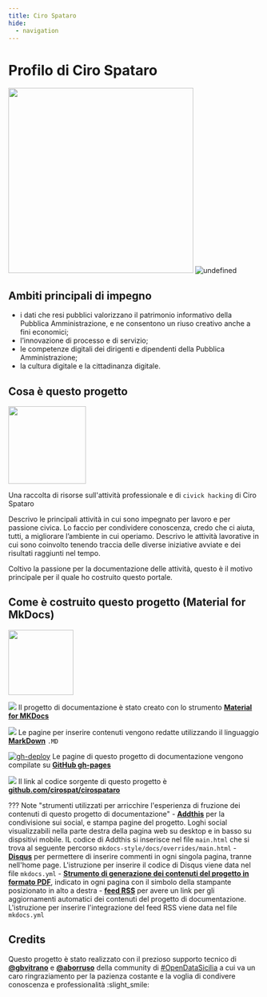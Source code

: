 ```yaml
---
title: Ciro Spataro 
hide:
  - navigation
---
```


# Profilo di Ciro Spataro
<img src="https://raw.githubusercontent.com/cirospat/cirospataro/main/docs/img/cirospataro.jpg" width="370">

<img alt="undefined" src="https://img.shields.io/github/last-commit/cirospat/cirospataro.svg?&label=ultimo aggiornamento"> 

## Ambiti principali di impegno
- i dati che resi pubblici valorizzano il patrimonio informativo della Pubblica Amministrazione, e ne consentono un riuso creativo anche a fini economici;
- l’innovazione di processo e di servizio;
- le competenze digitali dei dirigenti e dipendenti della Pubblica Amministrazione;
- la cultura digitale e la cittadinanza digitale.

## Cosa è questo progetto
<img src="https://cirospat.readthedocs.io/it/latest/_images/index-cirospat_1.jpeg" width="155">

Una raccolta di risorse sull'attività professionale e di `civick hacking` di Ciro Spataro

Descrivo le principali attività in cui sono impegnato per lavoro e per passione civica. Lo faccio per condividere conoscenza, credo che ci aiuta, tutti, a migliorare l’ambiente in cui operiamo. Descrivo le attività lavorative in cui sono coinvolto tenendo traccia delle diverse iniziative avviate e dei risultati raggiunti nel tempo. 

Coltivo la passione per la documentazione delle attività, questo è il motivo principale per il quale ho costruito questo portale.


## Come è costruito questo progetto (Material for MkDocs)

<img src="https://raw.githubusercontent.com/cirospat/mkdocs-style/main/docs/img/logo2.png" width="130">


<img src="https://img.shields.io/badge/Material%20for%20MKDocs-for_publishing_online-blue.svg?style=popout" /> Il progetto di documentazione è stato creato con lo strumento [**Material for MKDocs**](https://squidfunk.github.io/mkdocs-material/)

<img src="https://img.shields.io/badge/MarkDown-for_page_editing-blue.svg?style=popout"> Le pagine per inserire contenuti vengono redatte utilizzando il linguaggio [**MarkDown**](https://cirospat.github.io/cirospataro/risorse-conoscenza/markdown/) `.MD`

[![gh-deploy](https://github.com/cirospat/cirospataro/actions/workflows/gh-deploy.yml/badge.svg?branch=main)](https://github.com/cirospat/cirospataro/actions/workflows/gh-deploy.yml) Le pagine di questo progetto di documentazione vengono compilate su [**GitHub gh-pages**](https://squidfunk.github.io/mkdocs-material/publishing-your-site/#with-github-actions)

<img src="https://img.shields.io/badge/GitHub-for_code_setting-blue.svg?style=popout&logo=GitHub"> Il link al codice sorgente di questo progetto è [**github.com/cirospat/cirospataro**](https://github.com/cirospat/cirospataro)


??? Note "strumenti utilizzati per arricchire l'esperienza di fruzione dei contenuti di questo progetto di documentazione"
    - [**Addthis**](https://www.addthis.com/) per la condivisione sui social, e stampa pagine del progetto. Loghi social visualizzabili nella parte destra della pagina web su desktop e in basso su dispsitivi mobile. IL codice di Addthis si inserisce nel file `main.html` che si trova al seguente percorso `mkdocs-style/docs/overrides/main.html`
    - [**Disqus**](https://disqus.com/) per permettere di inserire commenti in ogni singola pagina, tranne nell'home page. L'istruzione per inserire il codice di Disqus viene data nel file `mkdocs.yml` 
    - [**Strumento di generazione dei contenuti del progetto in formato PDF**](https://cirospat.github.io/cirospataro/print_page/), indicato in ogni pagina con il simbolo della stampante posizionato in alto a destra
    - [**feed RSS**](https://guts.github.io/mkdocs-rss-plugin/) per avere un link per gli aggiornamenti automatici dei contenuti del progetto di documentazione. L'istruzione per inserire l'integrazione del feed RSS viene data nel file `mkdocs.yml`



## Credits
Questo progetto è stato realizzato con il prezioso supporto tecnico di [**@gbvitrano**](https://github.com/gbvitrano) e [**@aborruso**](https://github.com/aborruso) della community di [#OpenDataSicilia](https://github.com/opendatasicilia) a cui va un caro ringraziamento per la pazienza costante e la voglia di condivere conoscenza e professionalità :slight_smile: 

